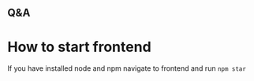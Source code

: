 ## Q&A

# How to start frontend

If you have installed node and npm navigate to frontend and run
`npm star`
